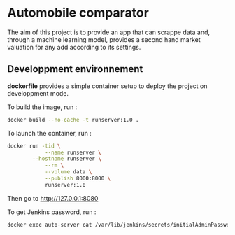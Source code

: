 # Automobile comparator

The aim of this project is to provide an app that can scrappe data and, through a machine learning model, provides a second hand market valuation for any add according to its settings.

## Developpment  environnement

**dockerfile** provides a simple container setup to deploy the project on developpment mode.

To build the image, run :
```bash
docker build --no-cache -t runserver:1.0 .
```

To launch the container, run :
```bash
docker run -tid \
            --name runserver \
	    --hostname runserver \
            --rm \
            --volume data \
            --publish 8000:8000 \
            runserver:1.0
```

Then go to http://127.0.0.1:8080

To get Jenkins password, run :
```bash
docker exec auto-server cat /var/lib/jenkins/secrets/initialAdminPassword
```
